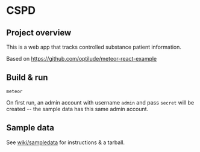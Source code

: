 # CSPD

## Project overview

This is a web app that tracks controlled substance patient information.

Based on https://github.com/optilude/meteor-react-example

## Build & run

`meteor`

On first run, an admin account with username `admin` and pass `secret` will be created -- the sample data has this same admin account.

## Sample data

See [wiki/sampledata](https://github.com/bnchdrff/cspd/wiki/sampledata) for instructions & a tarball.
